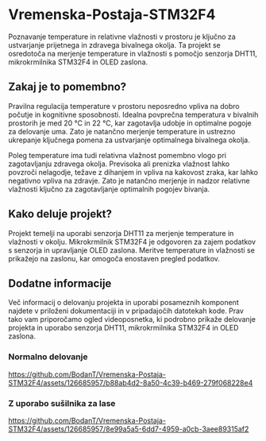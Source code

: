 # Vremenska-Postaja-STM32F4
Poznavanje temperature in relativne vlažnosti v prostoru je ključno za ustvarjanje prijetnega in zdravega bivalnega okolja. Ta projekt se osredotoča na merjenje temperature in vlažnosti s pomočjo senzorja DHT11, mikrokrmilnika STM32F4 in OLED zaslona.

## Zakaj je to pomembno?
Pravilna regulacija temperature v prostoru neposredno vpliva na dobro počutje in kognitivne sposobnosti. Idealna povprečna temperatura v bivalnih prostorih je med 20 °C in 22 °C, kar zagotavlja udobje in optimalne pogoje za delovanje uma. Zato je natančno merjenje temperature in ustrezno ukrepanje ključnega pomena za ustvarjanje optimalnega bivalnega okolja.

Poleg temperature ima tudi relativna vlažnost pomembno vlogo pri zagotavljanju zdravega okolja. Previsoka ali prenizka vlažnost lahko povzroči nelagodje, težave z dihanjem in vpliva na kakovost zraka, kar lahko negativno vpliva na zdravje. Zato je natančno merjenje in nadzor relativne vlažnosti ključno za zagotavljanje optimalnih pogojev bivanja.

## Kako deluje projekt?
Projekt temelji na uporabi senzorja DHT11 za merjenje temperature in vlažnosti v okolju. Mikrokrmilnik STM32F4 je odgovoren za zajem podatkov s senzorja in upravljanje OLED zaslona. Meritve temperature in vlažnosti se prikažejo na zaslonu, kar omogoča enostaven pregled podatkov.

## Dodatne informacije
Več informacij o delovanju projekta in uporabi posameznih komponent najdete v priloženi dokumentaciji in v pripadajočih datotekah kode. Prav tako vam priporočamo ogled videoposnetka, ki podrobno prikaže delovanje projekta in uporabo senzorja DHT11, mikrokrmilnika STM32F4 in OLED zaslona.

### Normalno delovanje

https://github.com/BodanT/Vremenska-Postaja-STM32F4/assets/126685957/b88ab4d2-8a50-4c39-b469-279f068228e4

### Z uporabo sušilnika za lase

https://github.com/BodanT/Vremenska-Postaja-STM32F4/assets/126685957/8e99a5a5-6dd7-4959-a0cb-3aee89315af2


